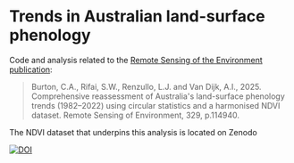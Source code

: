 # Trends in Australian land-surface phenology

Code and analysis related to the [Remote Sensing of the Environment publication](https://doi.org/10.1016/j.rse.2025.114940):
  
> Burton, C.A., Rifai, S.W., Renzullo, L.J. and Van Dijk, A.I., 2025. Comprehensive reassessment of Australia's land-surface phenology trends (1982–2022) using circular statistics and a harmonised NDVI dataset. Remote Sensing of Environment, 329, p.114940.

The NDVI dataset that underpins this analysis is located on Zenodo

[![DOI](https://zenodo.org/badge/DOI/10.5281/zenodo.10802703.svg)](https://doi.org/10.5281/zenodo.10802703)
